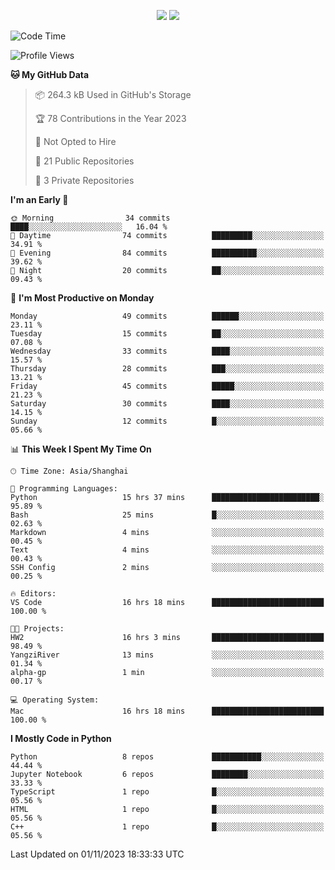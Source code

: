 <p align="center">
    <img src = "https://github-readme-stats.vercel.app/api?username=Zheng-Yi-git&show_icons=true&theme=yeblu&hide_border=true&count_private=true">
    <img src = "https://github-readme-stats.vercel.app/api/top-langs/?username=Zheng-Yi-git&hide=html,css&theme=yeblu&layout=compact&hide_border=true&count_private=true&langs_count=8">
</p>

<!--START_SECTION:waka-->
![Code Time](http://img.shields.io/badge/Code%20Time-787%20hrs%2027%20mins-blue)

![Profile Views](http://img.shields.io/badge/Profile%20Views-0-blue)

**🐱 My GitHub Data** 

> 📦 264.3 kB Used in GitHub's Storage 
 > 
> 🏆 78 Contributions in the Year 2023
 > 
> 🚫 Not Opted to Hire
 > 
> 📜 21 Public Repositories 
 > 
> 🔑 3 Private Repositories 
 > 
**I'm an Early 🐤** 

```text
🌞 Morning                34 commits          ████░░░░░░░░░░░░░░░░░░░░░   16.04 % 
🌆 Daytime                74 commits          █████████░░░░░░░░░░░░░░░░   34.91 % 
🌃 Evening                84 commits          ██████████░░░░░░░░░░░░░░░   39.62 % 
🌙 Night                  20 commits          ██░░░░░░░░░░░░░░░░░░░░░░░   09.43 % 
```
📅 **I'm Most Productive on Monday** 

```text
Monday                   49 commits          ██████░░░░░░░░░░░░░░░░░░░   23.11 % 
Tuesday                  15 commits          ██░░░░░░░░░░░░░░░░░░░░░░░   07.08 % 
Wednesday                33 commits          ████░░░░░░░░░░░░░░░░░░░░░   15.57 % 
Thursday                 28 commits          ███░░░░░░░░░░░░░░░░░░░░░░   13.21 % 
Friday                   45 commits          █████░░░░░░░░░░░░░░░░░░░░   21.23 % 
Saturday                 30 commits          ████░░░░░░░░░░░░░░░░░░░░░   14.15 % 
Sunday                   12 commits          █░░░░░░░░░░░░░░░░░░░░░░░░   05.66 % 
```


📊 **This Week I Spent My Time On** 

```text
🕑︎ Time Zone: Asia/Shanghai

💬 Programming Languages: 
Python                   15 hrs 37 mins      ████████████████████████░   95.89 % 
Bash                     25 mins             █░░░░░░░░░░░░░░░░░░░░░░░░   02.63 % 
Markdown                 4 mins              ░░░░░░░░░░░░░░░░░░░░░░░░░   00.45 % 
Text                     4 mins              ░░░░░░░░░░░░░░░░░░░░░░░░░   00.43 % 
SSH Config               2 mins              ░░░░░░░░░░░░░░░░░░░░░░░░░   00.25 % 

🔥 Editors: 
VS Code                  16 hrs 18 mins      █████████████████████████   100.00 % 

🐱‍💻 Projects: 
HW2                      16 hrs 3 mins       █████████████████████████   98.49 % 
YangziRiver              13 mins             ░░░░░░░░░░░░░░░░░░░░░░░░░   01.34 % 
alpha-gp                 1 min               ░░░░░░░░░░░░░░░░░░░░░░░░░   00.17 % 

💻 Operating System: 
Mac                      16 hrs 18 mins      █████████████████████████   100.00 % 
```

**I Mostly Code in Python** 

```text
Python                   8 repos             ███████████░░░░░░░░░░░░░░   44.44 % 
Jupyter Notebook         6 repos             ████████░░░░░░░░░░░░░░░░░   33.33 % 
TypeScript               1 repo              █░░░░░░░░░░░░░░░░░░░░░░░░   05.56 % 
HTML                     1 repo              █░░░░░░░░░░░░░░░░░░░░░░░░   05.56 % 
C++                      1 repo              █░░░░░░░░░░░░░░░░░░░░░░░░   05.56 % 
```




 Last Updated on 01/11/2023 18:33:33 UTC
<!--END_SECTION:waka-->
